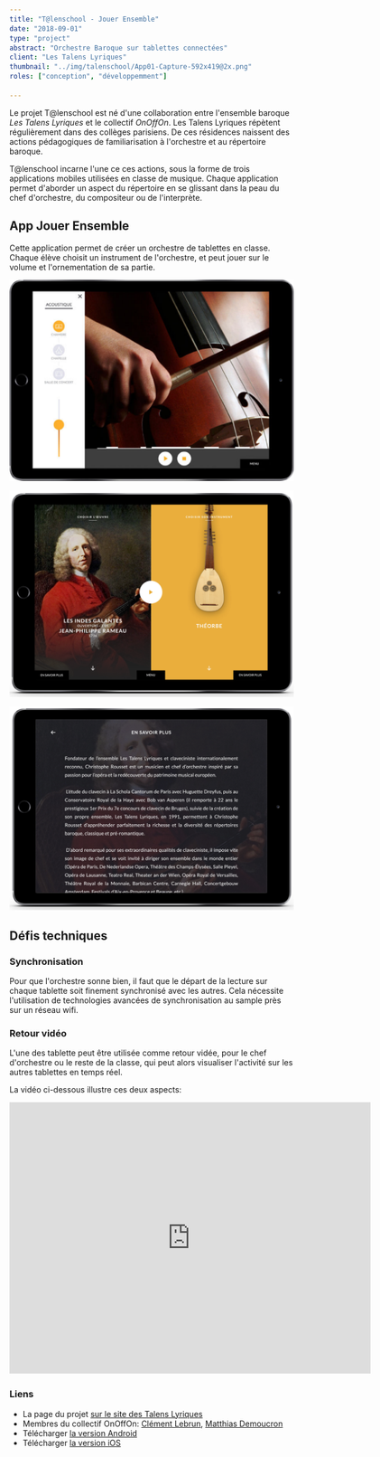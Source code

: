 ```yaml
---
title: "T@lenschool - Jouer Ensemble"
date: "2018-09-01"
type: "project"
abstract: "Orchestre Baroque sur tablettes connectées"
client: "Les Talens Lyriques"
thumbnail: "../img/talenschool/App01-Capture-592x419@2x.png"
roles: ["conception", "développemment"]

---
```


Le projet T@lenschool est né d'une collaboration entre l'ensemble baroque *Les Talens Lyriques* et le collectif *OnOffOn*. Les Talens Lyriques répètent régulièrement dans des collèges parisiens. De ces résidences naissent des actions pédagogiques de familiarisation à l'orchestre et au répertoire baroque. 


T@lenschool incarne l'une ce ces actions, sous la forme de trois applications mobiles utilisées en classe de musique. Chaque application permet d'aborder un aspect du répertoire en se glissant dans la peau du chef d'orchestre, du compositeur ou de l'interprète.

## App Jouer Ensemble

Cette application permet de créer un orchestre de tablettes en classe. Chaque élève choisit un instrument de l'orchestre, et peut jouer sur le volume et l'ornementation de sa partie. 

![Jouer Ensemble](../img/talenschool/App01-Capture-592x419@2x.png)

![Jouer Ensemble](../img/talenschool/menu.png)

![Jouer Ensemble](../img/talenschool/savoirplus.png)

## Défis techniques

### Synchronisation
 Pour que l'orchestre sonne bien, il faut que le départ de la lecture sur chaque tablette soit finement synchronisé avec les autres. Cela nécessite l'utilisation de technologies avancées de synchronisation au sample près sur un réseau wifi. 

###  Retour vidéo 
L'une des tablette peut être utilisée comme retour vidée, pour le chef d'orchestre ou le reste de la classe, qui peut alors visualiser l'activité sur les autres tablettes en temps réel. 

La vidéo ci-dessous illustre ces deux aspects:

<div class="iframe-container">
<iframe src="https://player.vimeo.com/video/338910434" width="640" height="480" frameborder="0" allow="autoplay; fullscreen" allowfullscreen></iframe>
</div>


### Liens

- La page du projet [sur le site des Talens Lyriques](https://www.lestalenslyriques.com/applis-talenschool/)
- Membres du collectif OnOffOn: [Clément Lebrun](http://www.clementlebrun.com/), [Matthias Demoucron](http://www.fingerfiddleapp.com/)
- Télécharger [la version Android](https://play.google.com/store/apps/details?id=com.lestalenslyriques.jouerensemble&pcampaignid=MKT-Other-global-all-co-prtnr-py-PartBadge-Mar2515-1)
- Télécharger [la version iOS](https://itunes.apple.com/fr/app/jouer-ensemble/id1233988131)
